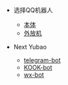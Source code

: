 * 选择QQ机器人
  
  * [本体](/)
  * [外放机](/baito/)


* Next Yubao
  
  * [telegram-bot](/next-telegram/)
  * [KOOK-bot](/next-kook/)
  * [wx-bot](/wx/)